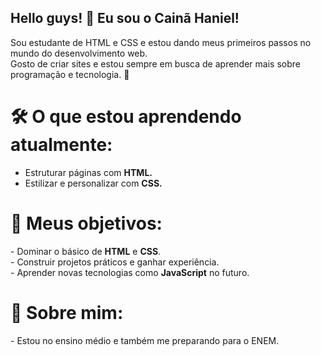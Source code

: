 ## Hello guys! 👋 Eu sou o Cainã Haniel!
Sou estudante de HTML e CSS e estou dando meus primeiros passos no mundo do desenvolvimento web. <br>
Gosto de criar sites e estou sempre em busca de aprender mais sobre programação e tecnologia. 🚀


<h1>🛠️ O que estou aprendendo atualmente:</h1>

- Estruturar páginas com **HTML.**
- Estilizar e personalizar com **CSS.**
<h1>🎯 Meus objetivos:</h1>
- Dominar o básico de <strong>HTML</strong> e <strong>CSS</strong>. <br>
- Construir projetos práticos e ganhar experiência. <br>
- Aprender novas tecnologias como <strong>JavaScript</strong>  no futuro.
<h1>🌱 Sobre mim:</h1>
- Estou no ensino médio e também me preparando para o ENEM.
